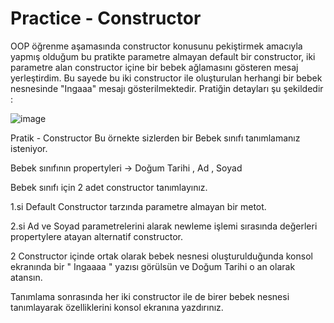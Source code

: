 # Practice - Constructor

OOP öğrenme aşamasında constructor konusunu pekiştirmek amacıyla yapmış olduğum bu pratikte parametre almayan default bir constructor, iki parametre alan constructor içine bir bebek ağlamasını gösteren mesaj yerleştirdim. 
Bu sayede bu iki constructor ile oluşturulan herhangi bir bebek nesnesinde "Ingaaa" mesajı gösterilmektedir. Pratiğin detayları şu şekildedir : 

![image](https://github.com/user-attachments/assets/06642981-748e-41c7-86c9-6951a0ce7033)



Pratik - Constructor 
Bu örnekte sizlerden bir Bebek sınıfı tanımlamanız isteniyor.

Bebek sınıfının propertyleri -> Doğum Tarihi , Ad , Soyad 

Bebek sınıfı için 2 adet constructor tanımlayınız.

1.si Default Constructor tarzında parametre almayan bir metot.

2.si Ad ve Soyad parametrelerini alarak newleme işlemi sırasında değerleri propertylere atayan alternatif constructor.

2 Constructor içinde ortak olarak bebek nesnesi oluşturulduğunda konsol ekranında bir " Ingaaaa " yazısı görülsün ve Doğum Tarihi o an olarak atansın.

Tanımlama sonrasında her iki constructor ile de birer bebek nesnesi tanımlayarak özelliklerini konsol ekranına yazdırınız.
